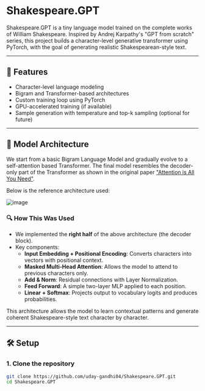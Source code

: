 # Shakespeare.GPT

Shakespeare.GPT is a tiny language model trained on the complete works of William Shakespeare. Inspired by Andrej Karpathy's "GPT from scratch" series, this project builds a character-level generative transformer using PyTorch, with the goal of generating realistic Shakespearean-style text.

---

## 📌 Features

- Character-level language modeling
- Bigram and Transformer-based architectures
- Custom training loop using PyTorch
- GPU-accelerated training (if available)
- Sample generation with temperature and top-k sampling (optional for future)

---

## 🧠 Model Architecture

We start from a basic Bigram Language Model and gradually evolve to a self-attention based Transformer. The final model resembles the decoder-only part of the Transformer as shown in the original paper ["Attention is All You Need"](https://arxiv.org/abs/1706.03762).

Below is the reference architecture used:

![image](https://github.com/user-attachments/assets/197719c2-de8f-41c6-9bce-0efa81f53a52)


### 🔍 How This Was Used

- We implemented the **right half** of the above architecture (the decoder block).
- Key components:
  - **Input Embedding + Positional Encoding**: Converts characters into vectors with positional context.
  - **Masked Multi-Head Attention**: Allows the model to attend to previous characters only.
  - **Add & Norm**: Residual connections with Layer Normalization.
  - **Feed Forward**: A simple two-layer MLP applied to each position.
  - **Linear + Softmax**: Projects output to vocabulary logits and produces probabilities.

This architecture allows the model to learn contextual patterns and generate coherent Shakespeare-style text character by character.

---

## 🛠️ Setup

### 1. Clone the repository

```bash
git clone https://github.com/uday-gandhi04/Shakespeare.GPT.git
cd Shakespeare.GPT
